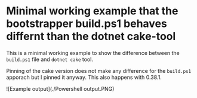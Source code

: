 # Minimal working example that the bootstrapper build.ps1 behaves differnt than the dotnet cake-tool
This is a minimal working example to show the difference between the `build.ps1` file and `dotnet cake` tool.

Pinning of the cake version does not make any difference for the `build.ps1` apporach but I pinned it anyway. This also happens with 0.38.1.

![Example output](./Powershell output.PNG)
